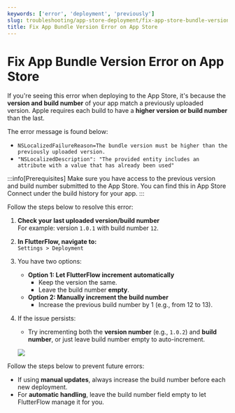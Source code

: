 ```yaml
---
keywords: ['error', 'deployment', 'previously']
slug: troubleshooting/app-store-deployment/fix-app-store-bundle-version-error
title: Fix App Bundle Version Error on App Store
---
```


# Fix App Bundle Version Error on App Store

If you're seeing this error when deploying to the App Store, it's because the **version and build number** of your app match a previously uploaded version. Apple requires each build to have a **higher version or build number** than the last.

The error message is found below: 

   - `NSLocalizedFailureReason=The bundle version must be higher than the previously uploaded version.`
   - `"NSLocalizedDescription": "The provided entity includes an attribute with a value that has already been used"`

:::info[Prerequisites]
Make sure you have access to the previous version and build number submitted to the App Store. You can find this in App Store Connect under the build history for your app.
:::

Follow the steps below to resolve this error:

1. **Check your last uploaded version/build number**  
   For example: version `1.0.1` with build number `12`.

2. **In FlutterFlow, navigate to:**  
   `Settings > Deployment`

3. You have two options:
   - **Option 1: Let FlutterFlow increment automatically**  
     - Keep the version the same.
     - Leave the build number **empty**.
   - **Option 2: Manually increment the build number**  
     - Increase the previous build number by 1 (e.g., from 12 to 13).

4. If the issue persists:
   - Try incrementing both the **version number** (e.g., `1.0.2`) and **build number**, or just leave build number empty to auto-increment.

   ![](../assets/20250430121110741307.png)

Follow the steps below to prevent future errors:

   - If using **manual updates**, always increase the build number before each new deployment.
   - For **automatic handling**, leave the build number field empty to let FlutterFlow manage it for you.